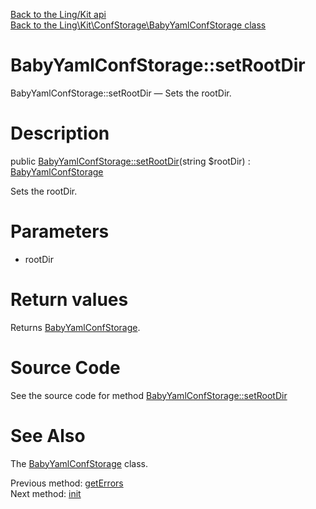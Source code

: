 [Back to the Ling/Kit api](https://github.com/lingtalfi/Kit/blob/master/doc/api/Ling/Kit.md)<br>
[Back to the Ling\Kit\ConfStorage\BabyYamlConfStorage class](https://github.com/lingtalfi/Kit/blob/master/doc/api/Ling/Kit/ConfStorage/BabyYamlConfStorage.md)


BabyYamlConfStorage::setRootDir
================



BabyYamlConfStorage::setRootDir — Sets the rootDir.




Description
================


public [BabyYamlConfStorage::setRootDir](https://github.com/lingtalfi/Kit/blob/master/doc/api/Ling/Kit/ConfStorage/BabyYamlConfStorage/setRootDir.md)(string $rootDir) : [BabyYamlConfStorage](https://github.com/lingtalfi/Kit/blob/master/doc/api/Ling/Kit/ConfStorage/BabyYamlConfStorage.md)




Sets the rootDir.




Parameters
================


- rootDir

    


Return values
================

Returns [BabyYamlConfStorage](https://github.com/lingtalfi/Kit/blob/master/doc/api/Ling/Kit/ConfStorage/BabyYamlConfStorage.md).








Source Code
===========
See the source code for method [BabyYamlConfStorage::setRootDir](https://github.com/lingtalfi/Kit/blob/master/ConfStorage/BabyYamlConfStorage.php#L160-L164)


See Also
================

The [BabyYamlConfStorage](https://github.com/lingtalfi/Kit/blob/master/doc/api/Ling/Kit/ConfStorage/BabyYamlConfStorage.md) class.

Previous method: [getErrors](https://github.com/lingtalfi/Kit/blob/master/doc/api/Ling/Kit/ConfStorage/BabyYamlConfStorage/getErrors.md)<br>Next method: [init](https://github.com/lingtalfi/Kit/blob/master/doc/api/Ling/Kit/ConfStorage/BabyYamlConfStorage/init.md)<br>

